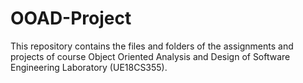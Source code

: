# OOAD-Project
This repository contains the files and folders of the assignments and projects of course Object Oriented Analysis and Design of Software Engineering Laboratory (UE18CS355).
